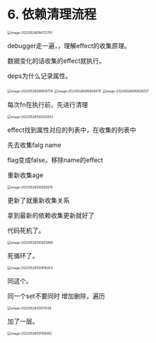 # 6. 依赖清理流程

<img src="/Users/zhm/Library/Application Support/typora-user-images/image-20230526094721751.png" alt="image-20230526094721751" style="zoom:50%;" />

debugger走一遍，，理解effect的收集原理。

数据变化的话收集的effect就执行。



deps为什么记录属性。

<img src="/Users/zhm/Library/Application Support/typora-user-images/image-20230526095618778.png" alt="image-20230526095618778" style="zoom:50%;" />

<img src="/Users/zhm/Library/Application Support/typora-user-images/image-20230526095804879.png" alt="image-20230526095804879" style="zoom:50%;" />



<img src="/Users/zhm/Library/Application Support/typora-user-images/image-20230526095928037.png" alt="image-20230526095928037" style="zoom:50%;" />





每次fn在执行前，先进行清理

<img src="/Users/zhm/Library/Application Support/typora-user-images/image-20230526100202653.png" alt="image-20230526100202653" style="zoom:50%;" />

effect找到属性对应的列表中，在收集的列表中

先去收集falg name

flag变成false。移除name的effect

重新收集age



<img src="/Users/zhm/Library/Application Support/typora-user-images/image-20230526100553875.png" alt="image-20230526100553875" style="zoom:50%;" />



更新了就重新收集关系

拿到最新的依赖收集更新就好了



代码死机了。



<img src="/Users/zhm/Library/Application Support/typora-user-images/image-20230526100835860.png" alt="image-20230526100835860" style="zoom:50%;" />



死循环了。

<img src="/Users/zhm/Library/Application Support/typora-user-images/image-20230526100916263.png" alt="image-20230526100916263" style="zoom:50%;" />

同这个。



同一个set不要同时 增加删除，遍历

<img src="/Users/zhm/Library/Application Support/typora-user-images/image-20230526101011039.png" alt="image-20230526101011039" style="zoom:50%;" />

加了一层。

<img src="/Users/zhm/Library/Application Support/typora-user-images/image-20230526101109392.png" alt="image-20230526101109392" style="zoom:50%;" />











































